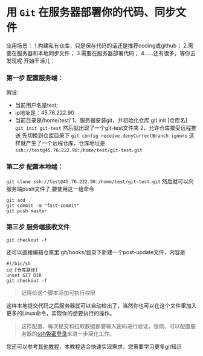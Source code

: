 # 用 `Git` 在服务器部署你的代码、同步文件

应用场景：
1.构建私有仓库，只是保存代码的话还是推荐coding或github；
2.需要在服务器和本地同步文件；
3.需要在服务器部署代码；
4......还有很多，等你去发现呢
开始干活儿：

### 第一步 配置服务端：

 假设:
- 当前用户名是test;
- ip地址是：45.76.222.90
- 当前目录是/home/test/
1、服务器安装git，并初始化仓库 git init [仓库名]
```git init git-test```
然后就出现了一个git-test文件夹
2、允许仓库接受远程推送
先切换到仓库目录下
```git config receive.denyCurrentBranch ignore```
这样就产生了一个远程仓库，仓库地址是
```ssh://test@45.76.222.90:/home/test/git-test.git```

### 第二步 配置本地端：

```git clone ssh://test@45.76.222.90:/home/test/git-test.git```
然后就可以向服务端push文件了,要使用这一组命令
```
git add .
git commit -m "fast-commit"
git push master
```

### 第三步 服务端接收文件

```git update-server-info
git checkout -f
```
还可以直接编辑仓库里.git/hooks/目录下新建一个post-update文件，内容是
``` shell
#!/bin/sh
cd [仓库路径]
unset GIT_DIR
git checkout -f
```
> 记得给这个脚本添加可执行权限

这样本地提交代码之后服务器就可以自动检出了，当然你也可以在这个文件里加入更多的Linux命令，实现你的想要执行的操作。
> 这样配置，每次提交和拉取数据都要输入密码进行验证，很烦。可以配置服务器的[ssh免密登录](https://www.jianshu.com/p/6761199bedba)来进一步简化工作。

您还可以参考[其他教程](https://git-scm.com/book/zh/v2/%E8%87%AA%E5%AE%9A%E4%B9%89-Git-Git-%E9%92%A9%E5%AD%90)，本教程适合快速实现需求，您需要学习更多git知识
